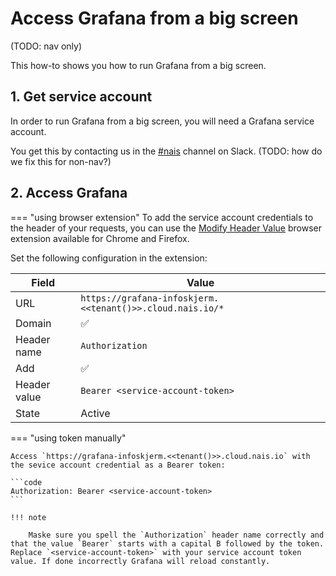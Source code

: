 # Access Grafana from a big screen

(TODO: nav only)

This how-to shows you how to run Grafana from a big screen.

## 1. Get service account

In order to run Grafana from a big screen, you will need a Grafana service account.

You get this by contacting us in the [#nais](https://nav-it.slack.com/archives/C5KUST8N6) channel on Slack. (TODO: how do we fix this for non-nav?)

## 2. Access Grafana

=== "using browser extension"
To add the service account credentials to the header of your requests, you can use the [Modify Header Value](https://mybrowseraddon.com/modify-header-value.html) browser extension available for Chrome and Firefox.

Set the following configuration in the extension:

| Field | Value |
| --- | --- |
| URL          | `https://grafana-infoskjerm.<<tenant()>>.cloud.nais.io/*` |
| Domain       | ✅ |
| Header name  | `Authorization`|
| Add          | ✅ |
| Header value | `Bearer <service-account-token>`|
| State        | Active |

=== "using token manually"

    Access `https://grafana-infoskjerm.<<tenant()>>.cloud.nais.io` with the sevice account credential as a Bearer token:

    ```code
    Authorization: Bearer <service-account-token>
    ```

    !!! note

        Maske sure you spell the `Authorization` header name correctly and that the value `Bearer` starts with a capital B followed by the token. Replace `<service-account-token>` with your service account token value. If done incorrectly Grafana will reload constantly.
